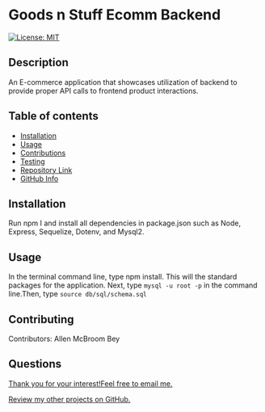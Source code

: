 # Goods n Stuff Ecomm Backend
[![License: MIT](https://img.shields.io/badge/License-MIT-yellow.svg)](https://opensource.org/licenses/MIT)


## Description
An E-commerce application that showcases utilization of backend to provide proper API calls to frontend product interactions.


## Table of contents
  - [Installation](#Installation)
  - [Usage](#Usage)
  - [Contributions](#Contributions)
  - [Testing](#Testing)
  - [Repository Link](#Repository)
  - [GitHub Info](#GitHub) 
  ## Installation
Run npm I and install all dependencies in package.json such as Node, Express, Sequelize, Dotenv, and Mysql2.

## Usage
In the terminal command line, type npm install. This will
the standard packages for the application. Next, type `mysql -u root -p` in the command line.Then, type `source db/sql/schema.sql`

## Contributing
Contributors: Allen McBroom Bey

## Questions
[Thank you for your interest!Feel free to email me.](mailto:almcbroombey@email.com)

[Review my other projects on GitHub.](https://www.github.com/AllenM03)
